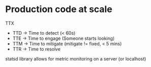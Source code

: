 Production code at scale 
=======

TTX
* TTD -> Time to detect (< 60s)
* TTE -> Time to engage (Someone starts looking)
* TTM -> Time to mitigate (mitigate != fixed, < 5 mins)
* TTR -> Time to resolve

statsd library allows for metric monitoring on a server (or localhost)
